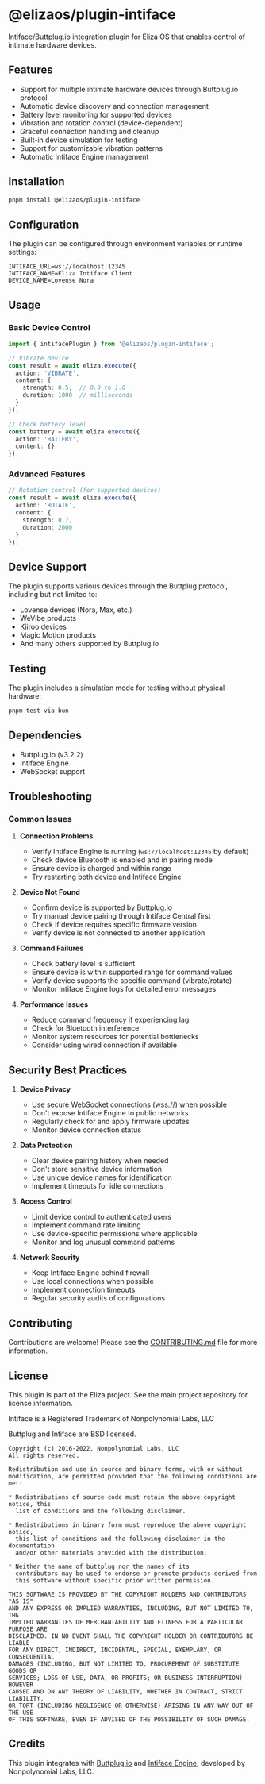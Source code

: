 # @elizaos/plugin-intiface

Intiface/Buttplug.io integration plugin for Eliza OS that enables control of intimate hardware devices.

## Features

- Support for multiple intimate hardware devices through Buttplug.io protocol
- Automatic device discovery and connection management
- Battery level monitoring for supported devices
- Vibration and rotation control (device-dependent)
- Graceful connection handling and cleanup
- Built-in device simulation for testing
- Support for customizable vibration patterns
- Automatic Intiface Engine management

## Installation

```bash
pnpm install @elizaos/plugin-intiface
```

## Configuration

The plugin can be configured through environment variables or runtime settings:

```env
INTIFACE_URL=ws://localhost:12345
INTIFACE_NAME=Eliza Intiface Client
DEVICE_NAME=Lovense Nora
```

## Usage

### Basic Device Control

```typescript
import { intifacePlugin } from '@elizaos/plugin-intiface';

// Vibrate device
const result = await eliza.execute({
  action: 'VIBRATE',
  content: {
    strength: 0.5,  // 0.0 to 1.0
    duration: 1000  // milliseconds
  }
});

// Check battery level
const battery = await eliza.execute({
  action: 'BATTERY',
  content: {}
});
```

### Advanced Features

```typescript
// Rotation control (for supported devices)
const result = await eliza.execute({
  action: 'ROTATE',
  content: {
    strength: 0.7,
    duration: 2000
  }
});
```

## Device Support

The plugin supports various devices through the Buttplug protocol, including but not limited to:

- Lovense devices (Nora, Max, etc.)
- WeVibe products
- Kiiroo devices
- Magic Motion products
- And many others supported by Buttplug.io

## Testing

The plugin includes a simulation mode for testing without physical hardware:

```bash
pnpm test-via-bun
```

## Dependencies

- Buttplug.io (v3.2.2)
- Intiface Engine
- WebSocket support

## Troubleshooting

### Common Issues

1. **Connection Problems**
   - Verify Intiface Engine is running (`ws://localhost:12345` by default)
   - Check device Bluetooth is enabled and in pairing mode
   - Ensure device is charged and within range
   - Try restarting both device and Intiface Engine

2. **Device Not Found**
   - Confirm device is supported by Buttplug.io
   - Try manual device pairing through Intiface Central first
   - Check if device requires specific firmware version
   - Verify device is not connected to another application

3. **Command Failures**
   - Check battery level is sufficient
   - Ensure device is within supported range for command values
   - Verify device supports the specific command (vibrate/rotate)
   - Monitor Intiface Engine logs for detailed error messages

4. **Performance Issues**
   - Reduce command frequency if experiencing lag
   - Check for Bluetooth interference
   - Monitor system resources for potential bottlenecks
   - Consider using wired connection if available

## Security Best Practices

1. **Device Privacy**
   - Use secure WebSocket connections (wss://) when possible
   - Don't expose Intiface Engine to public networks
   - Regularly check for and apply firmware updates
   - Monitor device connection status

2. **Data Protection**
   - Clear device pairing history when needed
   - Don't store sensitive device information
   - Use unique device names for identification
   - Implement timeouts for idle connections

3. **Access Control**
   - Limit device control to authenticated users
   - Implement command rate limiting
   - Use device-specific permissions where applicable
   - Monitor and log unusual command patterns

4. **Network Security**
   - Keep Intiface Engine behind firewall
   - Use local connections when possible
   - Implement connection timeouts
   - Regular security audits of configurations

## Contributing

Contributions are welcome! Please see the [CONTRIBUTING.md](CONTRIBUTING.md) file for more information.

## License

This plugin is part of the Eliza project. See the main project repository for license information.


Intiface is a Registered Trademark of Nonpolynomial Labs, LLC

Buttplug and Intiface are BSD licensed.

    Copyright (c) 2016-2022, Nonpolynomial Labs, LLC
    All rights reserved.

    Redistribution and use in source and binary forms, with or without
    modification, are permitted provided that the following conditions are met:

    * Redistributions of source code must retain the above copyright notice, this
      list of conditions and the following disclaimer.

    * Redistributions in binary form must reproduce the above copyright notice,
      this list of conditions and the following disclaimer in the documentation
      and/or other materials provided with the distribution.

    * Neither the name of buttplug nor the names of its
      contributors may be used to endorse or promote products derived from
      this software without specific prior written permission.

    THIS SOFTWARE IS PROVIDED BY THE COPYRIGHT HOLDERS AND CONTRIBUTORS "AS IS"
    AND ANY EXPRESS OR IMPLIED WARRANTIES, INCLUDING, BUT NOT LIMITED TO, THE
    IMPLIED WARRANTIES OF MERCHANTABILITY AND FITNESS FOR A PARTICULAR PURPOSE ARE
    DISCLAIMED. IN NO EVENT SHALL THE COPYRIGHT HOLDER OR CONTRIBUTORS BE LIABLE
    FOR ANY DIRECT, INDIRECT, INCIDENTAL, SPECIAL, EXEMPLARY, OR CONSEQUENTIAL
    DAMAGES (INCLUDING, BUT NOT LIMITED TO, PROCUREMENT OF SUBSTITUTE GOODS OR
    SERVICES; LOSS OF USE, DATA, OR PROFITS; OR BUSINESS INTERRUPTION) HOWEVER
    CAUSED AND ON ANY THEORY OF LIABILITY, WHETHER IN CONTRACT, STRICT LIABILITY,
    OR TORT (INCLUDING NEGLIGENCE OR OTHERWISE) ARISING IN ANY WAY OUT OF THE USE
    OF THIS SOFTWARE, EVEN IF ADVISED OF THE POSSIBILITY OF SUCH DAMAGE.


## Credits

This plugin integrates with [Buttplug.io](https://buttplug.io) and [Intiface Engine](https://github.com/intiface/intiface-engine), developed by Nonpolynomial Labs, LLC.
